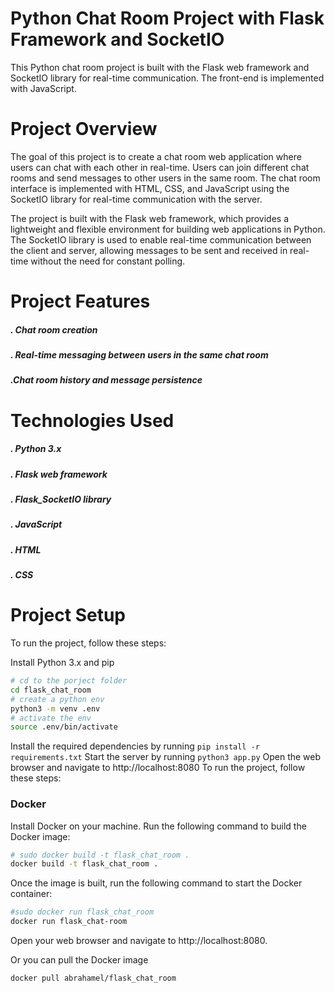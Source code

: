 # Python Chat Room Project with Flask Framework and SocketIO
This Python chat room project is built with the Flask web framework and SocketIO library for real-time communication. The front-end is implemented with JavaScript.

# Project Overview
The goal of this project is to create a chat room web application where users can chat with each other in real-time. Users can join different chat rooms and send messages to other users in the same room. The chat room interface is implemented with HTML, CSS, and JavaScript using the SocketIO library for real-time communication with the server.

The project is built with the Flask web framework, which provides a lightweight and flexible environment for building web applications in Python. The SocketIO library is used to enable real-time communication between the client and server, allowing messages to be sent and received in real-time without the need for constant polling.

# Project Features
##### . Chat room creation  
##### . Real-time messaging between users in the same chat room
##### .Chat room history and message persistence
# Technologies Used
##### . Python 3.x

##### . Flask web framework

##### . Flask_SocketIO library

##### . JavaScript

##### . HTML

##### . CSS

# Project Setup
To run the project, follow these steps:

Install Python 3.x and pip
```bash
# cd to the porject folder
cd flask_chat_room
# create a python env
python3 -m venv .env
# activate the env
source .env/bin/activate
```
Install the required dependencies by running `pip install -r requirements.txt`
Start the server by running `python3 app.py`
Open the web browser and navigate to http://localhost:8080
To run the project, follow these steps:
### Docker

Install Docker on your machine.
Run the following command to build the Docker image:
```bash
# sudo docker build -t flask_chat_room .
docker build -t flask_chat_room .
```
Once the image is built, run the following command to start the Docker container:
```bash
#sudo docker run flask_chat_room
docker run flask_chat-room
```
Open your web browser and navigate to http://localhost:8080.

Or you can pull the Docker image
```bash
docker pull abrahamel/flask_chat_room
```